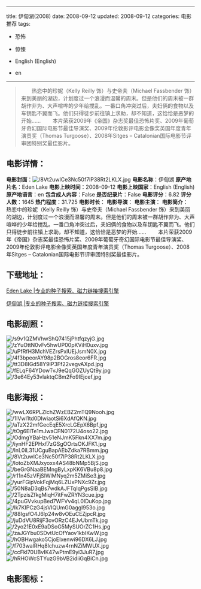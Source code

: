 
---
title: 伊甸湖(2008)
date: 2008-09-12
updated: 2008-09-12
categories: 电影推荐
tags:
- 恐怖
- 惊悚

- English (English)
- en
---


> 　　热恋中的珍妮（Kelly Reilly 饰）与史帝夫（Michael Fassbender 饰）来到美丽的湖边，计划度过一个浪漫而温馨的周末。但是他们的周末被一群胡作非为、大声喧哗的少年给搅乱。一番口角冲突过后，夫妇俩的食物以及车钥匙不翼而飞。他们只得徒步前往镇上求助，却不知道，这恰恰是恶梦的开始…… 　　本片荣获2009年《帝国》杂志奖最佳恐怖片奖、2009年葡萄牙奇幻国际电影节最佳导演奖、2009年伦敦影评电影金像奖英国年度青年演员奖（Thomas Turgoose）、2008年Sitges – Catalonian国际电影节评审团特别奖最佳影片。

## **电影详情**：

**电影封面**：<img src="https://image.tmdb.org/t/p/w200/8Vt2uwICe3Nc50f7lP38Rt2LKLX.jpg" alt="/8Vt2uwICe3Nc50f7lP38Rt2LKLX.jpg" title="/8Vt2uwICe3Nc50f7lP38Rt2LKLX.jpg">
**电影名称**：伊甸湖
**原产地片名**：Eden Lake
**电影上映时间**：2008-09-12
**电影上映国家**：English (English)
**原产地语言**：en
**包含成人内容**：False
**是否纪录片**：False
**电影评分**：6.82
**评分人数**：1645
**热门程度**：31.725
**电影时长**：
**电影导演**：
**电影主演**：
**电影简介**：　　热恋中的珍妮（Kelly Reilly 饰）与史帝夫（Michael Fassbender 饰）来到美丽的湖边，计划度过一个浪漫而温馨的周末。但是他们的周末被一群胡作非为、大声喧哗的少年给搅乱。一番口角冲突过后，夫妇俩的食物以及车钥匙不翼而飞。他们只得徒步前往镇上求助，却不知道，这恰恰是恶梦的开始…… 　　本片荣获2009年《帝国》杂志奖最佳恐怖片奖、2009年葡萄牙奇幻国际电影节最佳导演奖、2009年伦敦影评电影金像奖英国年度青年演员奖（Thomas Turgoose）、2008年Sitges – Catalonian国际电影节评审团特别奖最佳影片。

## **下载地址**：
[Eden Lake |专业的种子搜索、磁力链接搜索引擎](https://movie.amd794.com:2083/?search=Eden%20Lake&ordering=&mode=match_phrase&page_size=10&page=1)

[伊甸湖 |专业的种子搜索、磁力链接搜索引擎](https://movie.amd794.com:2083/?search=%E4%BC%8A%E7%94%B8%E6%B9%96&ordering=&mode=match_phrase&page_size=10&page=1)
 

## **电影剧照**：
<img src="https://image.tmdb.org/t/p/original/s9v1QZMVhwShQ7415jPhtfqzyjG.jpg" alt="/s9v1QZMVhwShQ7415jPhtfqzyjG.jpg" title="/s9v1QZMVhwShQ7415jPhtfqzyjG.jpg"><img src="https://image.tmdb.org/t/p/original/zYuOttN0vFv5hwUP00pKViH0uxv.jpg" alt="/zYuOttN0vFv5hwUP00pKViH0uxv.jpg" title="/zYuOttN0vFv5hwUP00pKViH0uxv.jpg"><img src="https://image.tmdb.org/t/p/original/uPfRfH3MchVEZrsPxlUEjJsmN0X.jpg" alt="/uPfRfH3MchVEZrsPxlUEjJsmN0X.jpg" title="/uPfRfH3MchVEZrsPxlUEjJsmN0X.jpg"><img src="https://image.tmdb.org/t/p/original/4f3bpeorAY98p2BOGros8eor6FR.jpg" alt="/4f3bpeorAY98p2BOGros8eor6FR.jpg" title="/4f3bpeorAY98p2BOGros8eor6FR.jpg"><img src="https://image.tmdb.org/t/p/original/tt3D8IGd58Y9lP3Ff22vegvAXpd.jpg" alt="/tt3D8IGd58Y9lP3Ff22vegvAXpd.jpg" title="/tt3D8IGd58Y9lP3Ff22vegvAXpd.jpg"><img src="https://image.tmdb.org/t/p/original/fELqF64YDowTvJ9eQqGOZUyQt9y.jpg" alt="/fELqF64YDowTvJ9eQqGOZUyQt9y.jpg" title="/fELqF64YDowTvJ9eQqGOZUyQt9y.jpg"><img src="https://image.tmdb.org/t/p/original/3e64Ey53vlaktqCBm2Fo9IEjcef.jpg" alt="/3e64Ey53vlaktqCBm2Fo9IEjcef.jpg" title="/3e64Ey53vlaktqCBm2Fo9IEjcef.jpg">

## **电影海报**：
<img src="https://image.tmdb.org/t/p/original/wwLX6RPLZlchZWzEBZ2mTQ9Nooh.jpg" alt="/wwLX6RPLZlchZWzEBZ2mTQ9Nooh.jpg" title="/wwLX6RPLZlchZWzEBZ2mTQ9Nooh.jpg"><img src="https://image.tmdb.org/t/p/original/1lVwI1td0DIwiaotSi6XdAfQKN.jpg" alt="/1lVwI1td0DIwiaotSi6XdAfQKN.jpg" title="/1lVwI1td0DIwiaotSi6XdAfQKN.jpg"><img src="https://image.tmdb.org/t/p/original/aTzX22mfGecEqE5XrcLGEpX6Bpf.jpg" alt="/aTzX22mfGecEqE5XrcLGEpX6Bpf.jpg" title="/aTzX22mfGecEqE5XrcLGEpX6Bpf.jpg"><img src="https://image.tmdb.org/t/p/original/tOg6ElTe1mJwaCFN0172U4oso22.jpg" alt="/tOg6ElTe1mJwaCFN0172U4oso22.jpg" title="/tOg6ElTe1mJwaCFN0172U4oso22.jpg"><img src="https://image.tmdb.org/t/p/original/OdmgYBaHzv51eNJmK5Fkn4XX7m.jpg" alt="/OdmgYBaHzv51eNJmK5Fkn4XX7m.jpg" title="/OdmgYBaHzv51eNJmK5Fkn4XX7m.jpg"><img src="https://image.tmdb.org/t/p/original/iynHF2EPHxf7zGSgOOrtsOKJFK1.jpg" alt="/iynHF2EPHxf7zGSgOOrtsOKJFK1.jpg" title="/iynHF2EPHxf7zGSgOOrtsOKJFK1.jpg"><img src="https://image.tmdb.org/t/p/original/lnL0iL31UCguBapAEbZdka7RBmm.jpg" alt="/lnL0iL31UCguBapAEbZdka7RBmm.jpg" title="/lnL0iL31UCguBapAEbZdka7RBmm.jpg"><img src="https://image.tmdb.org/t/p/original/8Vt2uwICe3Nc50f7lP38Rt2LKLX.jpg" alt="/8Vt2uwICe3Nc50f7lP38Rt2LKLX.jpg" title="/8Vt2uwICe3Nc50f7lP38Rt2LKLX.jpg"><img src="https://image.tmdb.org/t/p/original/lotoZbXMJxyoxx4AS48bNMp5BjS.jpg" alt="/lotoZbXMJxyoxx4AS48bNMp5BjS.jpg" title="/lotoZbXMJxyoxx4AS48bNMp5BjS.jpg"><img src="https://image.tmdb.org/t/p/original/beGrGNaaBEMngByLxpKK6VBu8p8.jpg" alt="/beGrGNaaBEMngByLxpKK6VBu8p8.jpg" title="/beGrGNaaBEMngByLxpKK6VBu8p8.jpg"><img src="https://image.tmdb.org/t/p/original/r11n45zVFjSlWlMNyq2m5ZMiSe3.jpg" alt="/r11n45zVFjSlWlMNyq2m5ZMiSe3.jpg" title="/r11n45zVFjSlWlMNyq2m5ZMiSe3.jpg"><img src="https://image.tmdb.org/t/p/original/yurFGipVokFqjMq6LZUxPNXc9Zr.jpg" alt="/yurFGipVokFqjMq6LZUxPNXc9Zr.jpg" title="/yurFGipVokFqjMq6LZUxPNXc9Zr.jpg"><img src="https://image.tmdb.org/t/p/original/50N8aD3qBs7wdkAJFTqIqPgsSIB.jpg" alt="/50N8aD3qBs7wdkAJFTqIqPgsSIB.jpg" title="/50N8aD3qBs7wdkAJFTqIqPgsSIB.jpg"><img src="https://image.tmdb.org/t/p/original/2TpzisZfkgMiqH7itFwZRYN3cue.jpg" alt="/2TpzisZfkgMiqH7itFwZRYN3cue.jpg" title="/2TpzisZfkgMiqH7itFwZRYN3cue.jpg"><img src="https://image.tmdb.org/t/p/original/4puGVvkupBed7WFVv4qL0IDuKop.jpg" alt="/4puGVvkupBed7WFVv4qL0IDuKop.jpg" title="/4puGVvkupBed7WFVv4qL0IDuKop.jpg"><img src="https://image.tmdb.org/t/p/original/lk7KIPCzG4jsVIQUmG0aggI953o.jpg" alt="/lk7KIPCzG4jsVIQUmG0aggI953o.jpg" title="/lk7KIPCzG4jsVIQUmG0aggI953o.jpg"><img src="https://image.tmdb.org/t/p/original/88IgsfO4J6lp24w8vOEuCEZjpcR.jpg" alt="/88IgsfO4J6lp24w8vOEuCEZjpcR.jpg" title="/88IgsfO4J6lp24w8vOEuCEZjpcR.jpg"><img src="https://image.tmdb.org/t/p/original/juDdVU8RijF3ovORzC4EJvUbmTk.jpg" alt="/juDdVU8RijF3ovORzC4EJvUbmTk.jpg" title="/juDdVU8RijF3ovORzC4EJvUbmTk.jpg"><img src="https://image.tmdb.org/t/p/original/2yo21E0xE9aDSoG5MySUOrZC1Hs.jpg" alt="/2yo21E0xE9aDSoG5MySUOrZC1Hs.jpg" title="/2yo21E0xE9aDSoG5MySUOrZC1Hs.jpg"><img src="https://image.tmdb.org/t/p/original/zaJGYbu0SDvtUcOfYaov1kbIKwW.jpg" alt="/zaJGYbu0SDvtUcOfYaov1kbIKwW.jpg" title="/zaJGYbu0SDvtUcOfYaov1kbIKwW.jpg"><img src="https://image.tmdb.org/t/p/original/hOBHwgako5CjoEIxenwi96DX6LJ.jpg" alt="/hOBHwgako5CjoEIxenwi96DX6LJ.jpg" title="/hOBHwgako5CjoEIxenwi96DX6LJ.jpg"><img src="https://image.tmdb.org/t/p/original/f703walRHq8lchuzw4rnNZiMWUX.jpg" alt="/f703walRHq8lchuzw4rnNZiMWUX.jpg" title="/f703walRHq8lchuzw4rnNZiMWUX.jpg"><img src="https://image.tmdb.org/t/p/original/ccFkl70UBvIK47wPtmE9yi3JuR7.jpg" alt="/ccFkl70UBvIK47wPtmE9yi3JuR7.jpg" title="/ccFkl70UBvIK47wPtmE9yi3JuR7.jpg"><img src="https://image.tmdb.org/t/p/original/hRHOWcSTYuzG9bVB2idiiGqBiCn.jpg" alt="/hRHOWcSTYuzG9bVB2idiiGqBiCn.jpg" title="/hRHOWcSTYuzG9bVB2idiiGqBiCn.jpg">

## **电影图标**：

